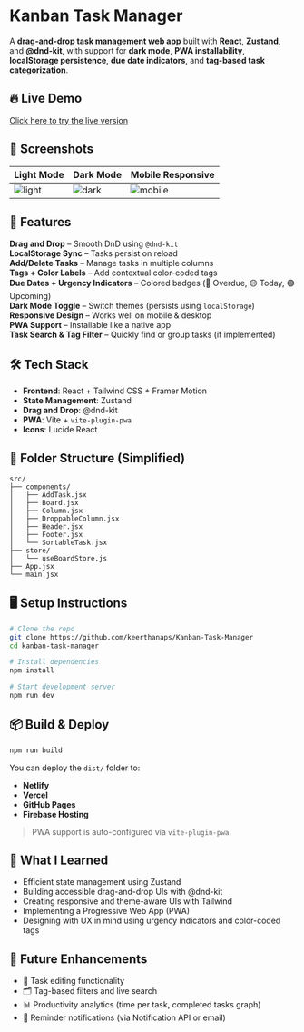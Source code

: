 
#  Kanban Task Manager

A **drag-and-drop task management web app** built with **React**, **Zustand**, and **@dnd-kit**, with support for **dark mode**, **PWA installability**, **localStorage persistence**, **due date indicators**, and **tag-based task categorization**.

## 🔥 Live Demo  
[Click here to try the live version](#) <!-- Replace with your deployed URL -->

## 📸 Screenshots

| Light Mode | Dark Mode | Mobile Responsive |
|------------|-----------|-------------------|
| ![light](./assets/ss-lightmode.png) | ![dark](./assets/ss-darkmode.png) | ![mobile](./assets/ss-mobile.png) | <!-- Optional: Add image links -->

## 🚀 Features

 **Drag and Drop** – Smooth DnD using `@dnd-kit`  
 **LocalStorage Sync** – Tasks persist on reload  
 **Add/Delete Tasks** – Manage tasks in multiple columns  
 **Tags + Color Labels** – Add contextual color-coded tags  
 **Due Dates + Urgency Indicators** – Colored badges (🔴 Overdue, 🟡 Today, 🟢 Upcoming)  
 **Dark Mode Toggle** – Switch themes (persists using `localStorage`)  
 **Responsive Design** – Works well on mobile & desktop  
 **PWA Support** – Installable like a native app  
 **Task Search & Tag Filter** – Quickly find or group tasks (if implemented)

## 🛠️ Tech Stack

- **Frontend**: React + Tailwind CSS + Framer Motion  
- **State Management**: Zustand  
- **Drag and Drop**: @dnd-kit  
- **PWA**: Vite + `vite-plugin-pwa`  
- **Icons**: Lucide React  

## 🧩 Folder Structure (Simplified)
```
src/
├── components/
│   ├── AddTask.jsx
│   ├── Board.jsx
│   ├── Column.jsx
│   ├── DroppableColumn.jsx
│   ├── Header.jsx
│   ├── Footer.jsx
│   └── SortableTask.jsx
├── store/
│   └── useBoardStore.js
├── App.jsx
└── main.jsx
```

## 🖥️ Setup Instructions

```bash
# Clone the repo
git clone https://github.com/keerthanaps/Kanban-Task-Manager
cd kanban-task-manager

# Install dependencies
npm install

# Start development server
npm run dev
```

## 📦 Build & Deploy

```bash
npm run build
```

You can deploy the `dist/` folder to:
- **Netlify**
- **Vercel**
- **GitHub Pages**
- **Firebase Hosting**

> PWA support is auto-configured via `vite-plugin-pwa`.

## 🧠 What I Learned

- Efficient state management using Zustand  
- Building accessible drag-and-drop UIs with @dnd-kit  
- Creating responsive and theme-aware UIs with Tailwind  
- Implementing a Progressive Web App (PWA)  
- Designing with UX in mind using urgency indicators and color-coded tags  

## 📌 Future Enhancements

- 🧠 Task editing functionality  
- 🗂 Tag-based filters and live search  
- 📊 Productivity analytics (time per task, completed tasks graph)  
- 🔔 Reminder notifications (via Notification API or email)
